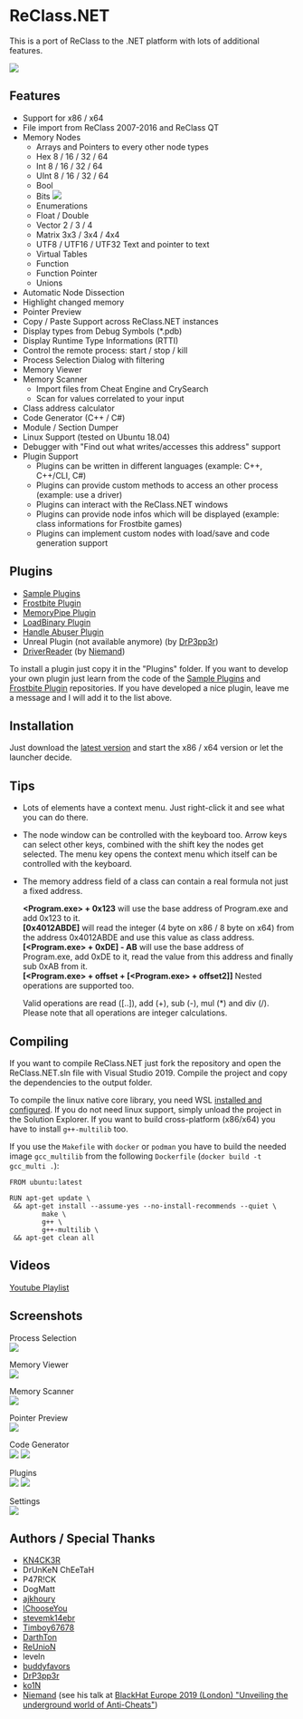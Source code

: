 # ReClass.NET

This is a port of ReClass to the .NET platform with lots of additional features.

![](https://abload.de/img/main4hsbj.jpg)

## Features

-   Support for x86 / x64
-   File import from ReClass 2007-2016 and ReClass QT
-   Memory Nodes
    -   Arrays and Pointers to every other node types
    -   Hex 8 / 16 / 32 / 64
    -   Int 8 / 16 / 32 / 64
    -   UInt 8 / 16 / 32 / 64
    -   Bool
    -   Bits ![](https://abload.de/img/bitsnhlql.jpg)
    -   Enumerations
    -   Float / Double
    -   Vector 2 / 3 / 4
    -   Matrix 3x3 / 3x4 / 4x4
    -   UTF8 / UTF16 / UTF32 Text and pointer to text
    -   Virtual Tables
    -   Function
    -   Function Pointer
    -   Unions
-   Automatic Node Dissection
-   Highlight changed memory
-   Pointer Preview
-   Copy / Paste Support across ReClass.NET instances
-   Display types from Debug Symbols (\*.pdb)
-   Display Runtime Type Informations (RTTI)
-   Control the remote process: start / stop / kill
-   Process Selection Dialog with filtering
-   Memory Viewer
-   Memory Scanner
    -   Import files from Cheat Engine and CrySearch
    -   Scan for values correlated to your input
-   Class address calculator
-   Code Generator (C++ / C#)
-   Module / Section Dumper
-   Linux Support (tested on Ubuntu 18.04)
-   Debugger with "Find out what writes/accesses this address" support
-   Plugin Support
    -   Plugins can be written in different languages (example: C++, C++/CLI, C#)
    -   Plugins can provide custom methods to access an other process (example: use a driver)
    -   Plugins can interact with the ReClass.NET windows
    -   Plugins can provide node infos which will be displayed (example: class informations for Frostbite games)
    -   Plugins can implement custom nodes with load/save and code generation support

## Plugins

-   [Sample Plugins](https://github.com/ReClassNET/ReClass.NET-SamplePlugin)
-   [Frostbite Plugin](https://github.com/ReClassNET/ReClass.NET-FrostbitePlugin)
-   [MemoryPipe Plugin](https://github.com/ReClassNET/ReClass.NET-MemoryPipePlugin)
-   [LoadBinary Plugin](https://github.com/ReClassNET/ReClass.NET-LoadBinaryPlugin)
-   [Handle Abuser Plugin](https://github.com/ReClassNET/ReClass.NET-HandleAbuser)
-   Unreal Plugin (not available anymore) (by [DrP3pp3r](https://github.com/DrP3pp3r))
-   [DriverReader](https://github.com/niemand-sec/ReClass.NET-DriverReader) (by [Niemand](https://github.com/niemand-sec))

To install a plugin just copy it in the "Plugins" folder.
If you want to develop your own plugin just learn from the code of the [Sample Plugins](https://github.com/ReClassNET/ReClass.NET-SamplePlugin) and [Frostbite Plugin](https://github.com/ReClassNET/ReClass.NET-FrostbitePlugin) repositories. If you have developed a nice plugin, leave me a message and I will add it to the list above.

## Installation

Just download the [latest version](https://github.com/ReClassNET/ReClass.NET/releases) and start the x86 / x64 version or let the launcher decide.

## Tips

-   Lots of elements have a context menu. Just right-click it and see what you can do there.
-   The node window can be controlled with the keyboard too. Arrow keys can select other keys, combined with the shift key the nodes get selected. The menu key opens the context menu which itself can be controlled with the keyboard.
-   The memory address field of a class can contain a real formula not just a fixed address.

    **\<Program.exe> + 0x123** will use the base address of Program.exe and add 0x123 to it.  
    **[0x4012ABDE]** will read the integer (4 byte on x86 / 8 byte on x64) from the address 0x4012ABDE and use this value as class address.  
    **[\<Program.exe> + 0xDE] - AB** will use the base address of Program.exe, add 0xDE to it, read the value from this address and finally sub 0xAB from it.  
    **[\<Program.exe> + offset + [\<Program.exe> + offset2]]** Nested operations are supported too.

    Valid operations are read ([..]), add (+), sub (-), mul (\*) and div (/). Please note that all operations are integer calculations.

## Compiling

If you want to compile ReClass.NET just fork the repository and open the ReClass.NET.sln file with Visual Studio 2019.
Compile the project and copy the dependencies to the output folder.

To compile the linux native core library, you need WSL [installed and configured](https://learn.microsoft.com/en-us/cpp/build/walkthrough-build-debug-wsl2). If you do not need linux support, simply unload the project in the Solution Explorer. If you want to build cross-platform (x86/x64) you have to install `g++-multilib` too.

If you use the `Makefile` with `docker` or `podman` you have to build the needed image `gcc_multilib` from the following `Dockerfile` (`docker build -t gcc_multi .`):

```
FROM ubuntu:latest

RUN apt-get update \
 && apt-get install --assume-yes --no-install-recommends --quiet \
        make \
        g++ \
        g++-multilib \
 && apt-get clean all
```

## Videos

[Youtube Playlist](https://www.youtube.com/playlist?list=PLO246BmtoITanq3ygMCL8_w0eov4D8hjk)

## Screenshots

Process Selection  
![](https://abload.de/img/processgya2k.jpg)

Memory Viewer  
![](https://abload.de/img/memoryviewerb4y1s.jpg)

Memory Scanner  
![](https://abload.de/img/scannerytub1.jpg)

Pointer Preview  
![](https://abload.de/img/memorypreview2gsfp.jpg)

Code Generator  
![](https://abload.de/img/codegeneratorqdat2.jpg)
![](https://abload.de/img/codegenerator24qzce.jpg)

Plugins  
![](https://abload.de/img/plugin1mda4r.jpg)
![](https://abload.de/img/plugin25dxk1.jpg)

Settings  
![](https://abload.de/img/settings8sz4b.jpg)

## Authors / Special Thanks

-   [KN4CK3R](https://github.com/KN4CK3R)
-   DrUnKeN ChEeTaH
-   P47R!CK
-   DogMatt
-   [ajkhoury](https://github.com/ajkhoury)
-   [IChooseYou](https://github.com/IChooseYou)
-   [stevemk14ebr](https://github.com/stevemk14ebr)
-   [Timboy67678](https://github.com/Timboy67678)
-   [DarthTon](https://github.com/DarthTon)
-   [ReUnioN](https://github.com/ReUnioN)
-   leveln
-   [buddyfavors](https://github.com/buddyfavors)
-   [DrP3pp3r](https://github.com/DrP3pp3r)
-   [ko1N](https://github.com/ko1N)
-   [Niemand](https://github.com/niemand-sec) (see his talk at [BlackHat Europe 2019 (London) "Unveiling the underground world of Anti-Cheats"](https://www.blackhat.com/eu-19/briefings/schedule/index.html#unveiling-the-underground-world-of-anti-cheats-17358))
